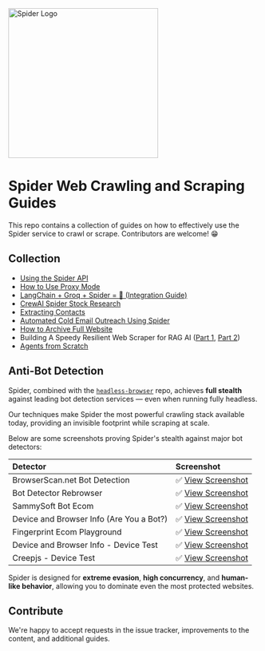 <a href="https://spider.cloud" target="_blank">
  <picture>
    <source media="(prefers-color-scheme: dark)" srcset="images/spider-logo-github-dark.png" style="max-width: 100%; width: 300px; margin-bottom: 20px">
    <img alt="Spider Logo" src="/images/spider-logo-github-light.png" width="300px">
  </picture>
</a>

# Spider Web Crawling and Scraping Guides

This repo contains a collection of guides on how to effectively use the Spider service to crawl or scrape. Contributors are welcome! 😁

## Collection

- [Using the Spider API](spider-api.md)
- [How to Use Proxy Mode](proxy-mode.md)
- [LangChain + Groq + Spider = 🚀 (Integration Guide)](langchain-groq.md)
- [CrewAI Spider Stock Research](crewai-spider-research-agent.md)
- [Extracting Contacts](extracting-contacts.md)
- [Automated Cold Email Outreach Using Spider](auto-email-response-outreach.md)
- [How to Archive Full Website](website-archiving.md)
- Building A Speedy Resilient Web Scraper for RAG AI ([Part 1](building-a-speedy-resilient-web-scraper-for-rag-ai-part1-preparing.md), [Part 2](building-a-speedy-resilient-web-scraper-for-rag-ai-part2-scaling-up.md))
- [Agents from Scratch](ai-agent-from-scratch.md)

## Anti-Bot Detection

Spider, combined with the [`headless-browser`](https://github.com/spider-rs/headless-browser) repo, achieves **full stealth** against leading bot detection services — even when running fully headless.

Our techniques make Spider the most powerful crawling stack available today, providing an invisible footprint while scraping at scale.

Below are some screenshots proving Spider's stealth against major bot detectors:

| Detector                                 | Screenshot                                                                                               |
| :--------------------------------------- | :------------------------------------------------------------------------------------------------------- |
| BrowserScan.net Bot Detection            | ✅ [View Screenshot](images/anti_bot/www_browserscan_net_bot_detection.png)        |
| Bot Detector Rebrowser                   | ✅ [View Screenshot](images/anti_bot/bot_detector_rebrowser_net.png)                 |
| SammySoft Bot Ecom                       | ✅ [View Screenshot](images/anti_bot/bot_sannysoft_com.png)                         |
| Device and Browser Info (Are You a Bot?) | ✅ [View Screenshot](images/anti_bot/deviceandbrowserinfo_com_are_you_a_bot.png) |
| Fingerprint Ecom Playground              | ✅ [View Screenshot](images/anti_bot/demo_fingerprint_com_playground.png)            |
| Device and Browser Info - Device Test    | ✅ [View Screenshot](images/anti_bot/deviceandbrowserinfo_com_info_device.png)       |
| Creepjs - Device Test                    | ✅ [View Screenshot](images/anti_bot/abrahamjuliot_github_io_creepjs.png)         |

Spider is designed for **extreme evasion**, **high concurrency**, and **human-like behavior**, allowing you to dominate even the most protected websites.

## Contribute

We're happy to accept requests in the issue tracker, improvements to the content, and additional guides.
